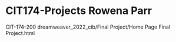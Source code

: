 # CIT174-Projects Rowena Parr
CIT-174-200
dreamweaver_2022_cib/Final Project/Home Page Final Project.html
